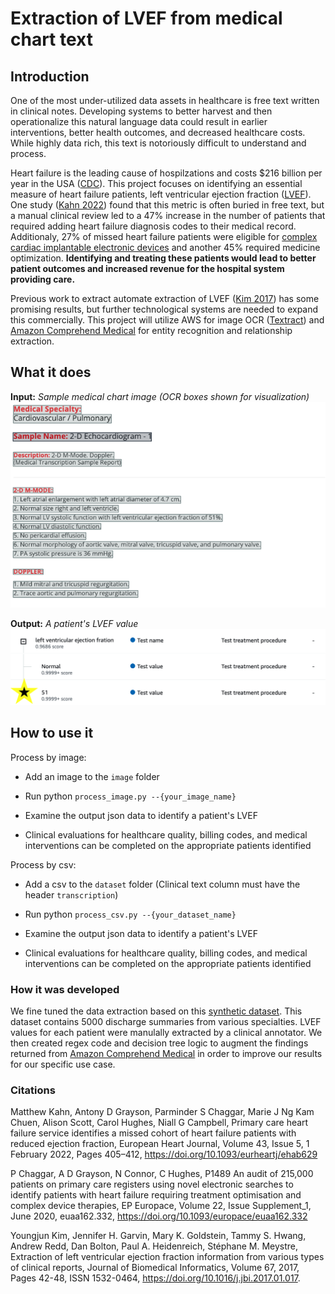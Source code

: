 # Extraction of LVEF from medical chart text

## Introduction
One of the most under-utilized data assets in healthcare is free text written in clinical notes.  Developing systems to better harvest and then operationalize this natural language data could result in earlier interventions, better health outcomes, and decreased healthcare costs. While highly data rich, this text is notoriously difficult to understand and process. 

Heart failure is the leading cause of hospilzations and costs $216 billion per year in the USA ([CDC](https://www.cdc.gov/dhdsp/)). This project focuses on identifying an essential measure of heart failure patients, left ventricular ejection fraction ([LVEF](https://my.clevelandclinic.org/health/articles/16950-ejection-fraction#:~:text=Left%20ventricular%20ejection%20fraction%20(LVEF,left%20side%20of%20the%20heart))). One study ([Kahn 2022](https://doi.org/10.1093/eurheartj/ehab629)) found that this metric is often buried in free text, but a manual clinical review led to a 47% increase in the number of patients that required adding heart failure diagnosis codes to their medical record. Additionaly, 27% of missed heart failure patients were eligible for [complex cardiac implantable electronic devices](https://my.clevelandclinic.org/health/treatments/16837-cardiac-implantable-electronic-device-replacement) and another 45% required medicine optimization. **Identifying and treating these patients would lead to better patient outcomes and increased revenue for the hospital system providing care.**

Previous work to extract automate extraction of LVEF ([Kim 2017](https://www.sciencedirect.com/science/article/pii/S1532046417300205)) has some promising results, but further technological systems are needed to expand this commercially. This project will utilize AWS for image OCR ([Textract](https://aws.amazon.com/textract/)) and [Amazon Comprehend Medical](https://docs.aws.amazon.com/comprehend-medical/index.html) for entity recognition and relationship extraction.

## What it does
**Input:** _Sample medical chart image (OCR boxes shown for visualization)_
![Alt text](images/sample_1.png?raw=true)

**Output:** _A patient's LVEF value_
![Alt text](images/output1.png?raw=true)

## How to use it
Process by image:
* Add an image to the `image` folder

* Run python `process_image.py --{your_image_name}`

* Examine the output json data to identify a patient's LVEF

* Clinical evaluations for healthcare quality, billing codes, and medical interventions can be completed on the appropriate patients identified 


Process by csv:
* Add a csv to the `dataset` folder (Clinical text column must have the header `transcription`)

* Run python `process_csv.py --{your_dataset_name}`

* Examine the output json data to identify a patient's LVEF

* Clinical evaluations for healthcare quality, billing codes, and medical interventions can be completed on the appropriate patients identified 

### How it was developed
We fine tuned the data extraction based on this [synthetic dataset](https://www.kaggle.com/datasets/tboyle10/medicaltranscriptions).  This dataset contains 5000 discharge summaries from various specialties. LVEF values for each patient were manulally extracted by a clinical annotator.  We then created regex code and decision tree logic to augment the findings returned from [Amazon Comprehend Medical](https://docs.aws.amazon.com/comprehend-medical/index.html) in order to improve our results for our specific use case.

### Citations
Matthew Kahn, Antony D Grayson, Parminder S Chaggar, Marie J Ng Kam Chuen, Alison Scott, Carol Hughes, Niall G Campbell, Primary care heart failure service identifies a missed cohort of heart failure patients with reduced ejection fraction, European Heart Journal, Volume 43, Issue 5, 1 February 2022, Pages 405–412, https://doi.org/10.1093/eurheartj/ehab629

P Chaggar, A D Grayson, N Connor, C Hughes, P1489
An audit of 215,000 patients on primary care registers using novel electronic searches to identify patients with heart failure requiring treatment optimisation and complex device therapies, EP Europace, Volume 22, Issue Supplement_1, June 2020, euaa162.332, https://doi.org/10.1093/europace/euaa162.332

Youngjun Kim, Jennifer H. Garvin, Mary K. Goldstein, Tammy S. Hwang, Andrew Redd, Dan Bolton, Paul A. Heidenreich, Stéphane M. Meystre,
Extraction of left ventricular ejection fraction information from various types of clinical reports,
Journal of Biomedical Informatics,
Volume 67,
2017,
Pages 42-48,
ISSN 1532-0464,
https://doi.org/10.1016/j.jbi.2017.01.017.
